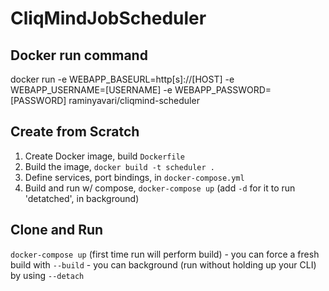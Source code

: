 # CliqMindJobScheduler

## Docker run command
docker run -e WEBAPP_BASEURL=http[s]://[HOST] -e WEBAPP_USERNAME=[USERNAME] -e WEBAPP_PASSWORD=[PASSWORD] raminyavari/cliqmind-scheduler

## Create from Scratch
1. Create Docker image, build `Dockerfile`
2. Build the image, `docker build -t scheduler .`
3. Define services, port bindings, in `docker-compose.yml`
4. Build and run w/ compose, `docker-compose up` (add `-d` for it to run 'detatched', in background)

## Clone and Run

 `docker-compose up` (first time run will perform build)
    - you can force a fresh build with `--build`
    - you can background (run without holding up your CLI) by using `--detach`